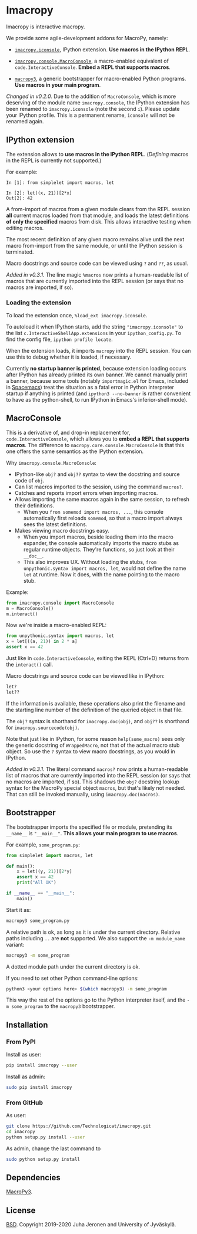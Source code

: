 # Imacropy

Imacropy is interactive macropy.

We provide some agile-development addons for MacroPy, namely:

- [``imacropy.iconsole``](#ipython-extension), IPython extension. **Use macros in the IPython REPL**.

- [``imacropy.console.MacroConsole``](#macroconsole), a macro-enabled equivalent of ``code.InteractiveConsole``. **Embed a REPL that supports macros**.

- [``macropy3``](#bootstrapper), a generic bootstrapper for macro-enabled Python programs. **Use macros in your main program**.

*Changed in v0.2.0.* Due to the addition of `MacroConsole`, which is more deserving of the module name `imacropy.console`, the IPython extension has been renamed to `imacropy.iconsole` (note the second `i`). Please update your IPython profile. This is a permanent rename, `iconsole` will not be renamed again.


## IPython extension

The extension allows to **use macros in the IPython REPL**. (*Defining* macros in the REPL is currently not supported.)

For example:

```ipython
In [1]: from simplelet import macros, let

In [2]: let((x, 21))[2*x]
Out[2]: 42
```

A from-import of macros from a given module clears from the REPL session **all** current macros loaded from that module, and loads the latest definitions **of only the specified** macros from disk. This allows interactive testing when editing macros.

The most recent definition of any given macro remains alive until the next macro from-import from the same module, or until the IPython session is terminated.

Macro docstrings and source code can be viewed using ``?`` and ``??``, as usual.

*Added in v0.3.1.* The line magic `%macros` now prints a human-readable list of macros that are currently imported into the REPL session (or says that no macros are imported, if so).

### Loading the extension

To load the extension once, ``%load_ext imacropy.iconsole``.

To autoload it when IPython starts, add the string ``"imacropy.iconsole"`` to the list ``c.InteractiveShellApp.extensions`` in your ``ipython_config.py``. To find the config file, ``ipython profile locate``.

When the extension loads, it imports ``macropy`` into the REPL session. You can use this to debug whether it is loaded, if necessary.

Currently **no startup banner is printed**, because extension loading occurs after IPython has already printed its own banner. We cannot manually print a banner, because some tools (notably ``importmagic.el`` for Emacs, included in [Spacemacs](http://spacemacs.org/)) treat the situation as a fatal error in Python interpreter startup if anything is printed (and ``ipython3 --no-banner`` is rather convenient to have as the python-shell, to run IPython in Emacs's inferior-shell mode).


## MacroConsole

This is a derivative of, and drop-in replacement for, ``code.InteractiveConsole``, which allows you to **embed a REPL that supports macros**. The difference to `macropy.core.console.MacroConsole` is that this one offers the same semantics as the IPython extension.

Why `imacropy.console.MacroConsole`:

 - IPython-like `obj?` and `obj??` syntax to view the docstring and source code of `obj`.
 - Can list macros imported to the session, using the command `macros?`.
 - Catches and reports import errors when importing macros.
 - Allows importing the same macros again in the same session, to refresh their definitions.
   - When you `from somemod import macros, ...`, this console automatically first reloads `somemod`, so that a macro import always sees the latest definitions.
 - Makes viewing macro docstrings easy.
   - When you import macros, beside loading them into the macro expander, the console automatically imports the macro stubs as regular runtime objects. They're functions, so just look at their `__doc__`.
   - This also improves UX. Without loading the stubs, `from unpythonic.syntax import macros, let`, would not define the name `let` at runtime. Now it does, with the name pointing to the macro stub.

Example:

```python
from imacropy.console import MacroConsole
m = MacroConsole()
m.interact()
```

Now we're inside a macro-enabled REPL:

```python
from unpythonic.syntax import macros, let
x = let[((a, 21)) in 2 * a]
assert x == 42
```

Just like in `code.InteractiveConsole`, exiting the REPL (Ctrl+D) returns from the `interact()` call.

Macro docstrings and source code can be viewed like in IPython:

```python
let?
let??
```

If the information is available, these operations also print the filename and the starting line number of the definition of the queried object in that file.

The ``obj?`` syntax is shorthand for ``imacropy.doc(obj)``, and ``obj??`` is shorthand for ``imacropy.sourcecode(obj)``.

Note that just like in IPython, for some reason `help(some_macro)` sees only the generic docstring of `WrappedMacro`, not that of the actual macro stub object. So use the ``?`` syntax to view macro docstrings, as you would in IPython.

*Added in v0.3.1.* The literal command `macros?` now prints a human-readable list of macros that are currently imported into the REPL session (or says that no macros are imported, if so). This shadows the `obj?` docstring lookup syntax for the MacroPy special object `macros`, but that's likely not needed. That can still be invoked manually, using `imacropy.doc(macros)`.


## Bootstrapper

The bootstrapper imports the specified file or module, pretending its ``__name__`` is ``"__main__"``. **This allows your main program to use macros**.

For example, ``some_program.py``:

```python
from simplelet import macros, let

def main():
    x = let((y, 21))[2*y]
    assert x == 42
    print("All OK")

if __name__ == "__main__":
    main()
```

Start it as:

```bash
macropy3 some_program.py
```

A relative path is ok, as long as it is under the current directory. Relative paths including ``..`` are **not** supported. We also support the ``-m module_name`` variant:

```bash
macropy3 -m some_program
```

A dotted module path under the current directory is ok.

If you need to set other Python command-line options:

```bash
python3 <your options here> $(which macropy3) -m some_program
```

This way the rest of the options go to the Python interpreter itself, and the ``-m some_program`` to the ``macropy3`` bootstrapper.


## Installation

### From PyPI

Install as user:

```bash
pip install imacropy --user
```

Install as admin:

```bash
sudo pip install imacropy
```

### From GitHub

As user:

```bash
git clone https://github.com/Technologicat/imacropy.git
cd imacropy
python setup.py install --user
```

As admin, change the last command to

```bash
sudo python setup.py install
```


## Dependencies

[MacroPy3](https://github.com/azazel75/macropy).


## License

[BSD](LICENSE.md). Copyright 2019-2020 Juha Jeronen and University of Jyväskylä.
